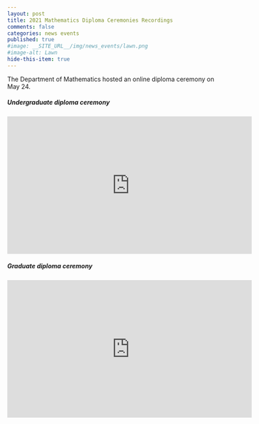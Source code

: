 ```yaml
---
layout: post
title: 2021 Mathematics Diploma Ceremonies Recordings
comments: false
categories: news events 
published: true
#image: __SITE_URL__/img/news_events/lawn.png
#image-alt: Lawn
hide-this-item: true
---
```


The Department of Mathematics hosted an online diploma ceremony on May 24.

##### Undergraduate diploma ceremony

<iframe width="560" height="315" src="https://www.youtube.com/embed/FzyEDcy8e24" title="YouTube video player" frameborder="0" allow="accelerometer; autoplay; clipboard-write; encrypted-media; gyroscope; picture-in-picture" allowfullscreen></iframe>

##### Graduate diploma ceremony

<iframe width="560" height="315" src="https://www.youtube.com/embed/NAyMKPHyq8Q" title="YouTube video player" frameborder="0" allow="accelerometer; autoplay; clipboard-write; encrypted-media; gyroscope; picture-in-picture" allowfullscreen></iframe>
